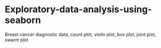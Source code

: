 # Exploratory-data-analysis-using-seaborn
Breast cancer diagnostic data, count plot, violin plot, box plot, joint plot, swarm plot
